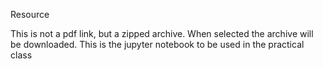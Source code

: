 Resource 

This is not a pdf link, but a zipped archive. When selected the archive will be downloaded. This is the jupyter notebook to be used in the practical class